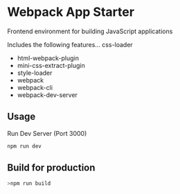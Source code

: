 # Webpack App Starter
Frontend environment for building JavaScript applications

Includes the following features...
css-loader
- html-webpack-plugin
- mini-css-extract-plugin
- style-loader
- webpack
- webpack-cli    
- webpack-dev-server

## Usage

Run Dev Server (Port 3000)
```python
npm run dev
```

## Build for production
```python
>npm run build
```

